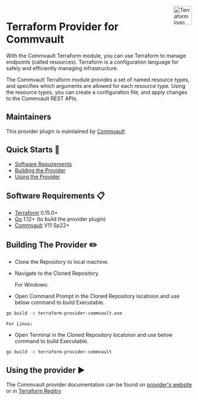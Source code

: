 <a href="https://terraform.io">
    <img src="https://cdn.rawgit.com/hashicorp/terraform-website/master/content/source/assets/images/logo-hashicorp.svg" alt="Terraform logo" title="Terraform" align="right" height="50" />
</a>

# Terraform Provider for Commvault

With the Commvault Terraform module, you can use Terraform to manage endpoints (called resources). Terraform is a configuration language for safely and efficiently managing infrastructure.

The Commvault Terraform module provides a set of named resource types, and specifies which arguments are allowed for each resource type. Using the resource types, you can create a configuration file, and apply changes to the Commvault REST APIs.

## Maintainers

This provider plugin is maintained by [Commvault](https://www.commvault.com/)

## Quick Starts :scroll:

 - [Software Requirements](#SoftwareRequirements)
 - [Building the Provider](#BuildProvider)
 - [Using the Provider](#using-the-provider)
 
## <a name ="SoftwareRequirements"></a> Software Requirements :clipboard:

-	[Terraform](https://www.terraform.io/downloads.html) 0.15.0+
-	[Go](https://golang.org/doc/install) 1.12+ (to build the provider plugin)
-   [Commvault](https://www.commvault.com/) V11 Sp22+

## <a name ="BuildProvider"></a> Building The Provider :pencil2:

- Clone the Repository to local machine. 
- Navigate to the Cloned Repository.

	For Windows:

- Open Command Prompt in the Cloned Repository locatoion and use below command to build Executable.

```sh
go build -o terraform-provider-commvault.exe
```

	For Linux:

- Open Terminal in the Cloned Repository locatoion and use below command to build Executable.

```sh
go build -o terraform-provider-commvault
```


## <a name ="using-the-provider"></a> Using the provider :arrow_forward:

The Commvault provider documentation can be found on [provider's website](https://documentation.commvault.com/11.23/essential/129185_commvault_terraform_module.html) or in [Terraform Regitry](https://registry.terraform.io/providers/Commvault/commvault/latest/docs/index.html)
